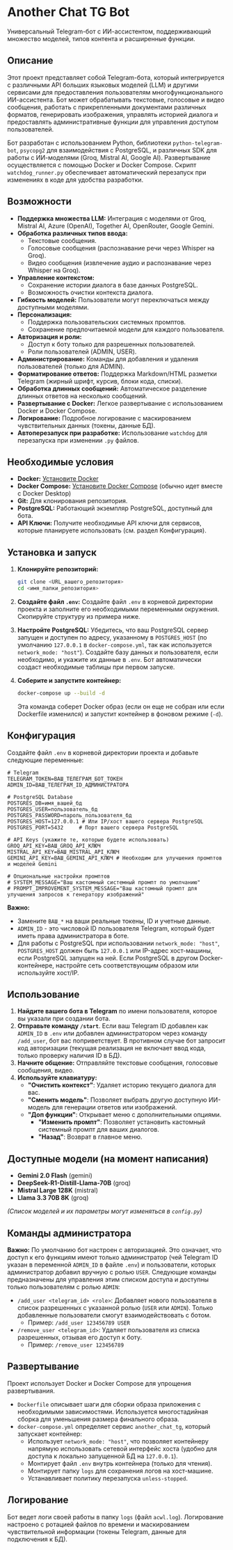 # Another Chat TG Bot

Универсальный Telegram-бот с ИИ-ассистентом, поддерживающий множество моделей, типов контента и расширенные функции.

## Описание

Этот проект представляет собой Telegram-бота, который интегрируется с различными API больших языковых моделей (LLM) и другими сервисами для предоставления пользователям многофункционального ИИ-ассистента. Бот может обрабатывать текстовые, голосовые и видео сообщения, работать с прикрепленными документами различных форматов, генерировать изображения, управлять историей диалога и предоставлять административные функции для управления доступом пользователей.

Бот разработан с использованием Python, библиотеки `python-telegram-bot`, `psycopg2` для взаимодействия с PostgreSQL, и различных SDK для работы с ИИ-моделями (Groq, Mistral AI, Google AI). Развертывание осуществляется с помощью Docker и Docker Compose. Скрипт `watchdog_runner.py` обеспечивает автоматический перезапуск при изменениях в коде для удобства разработки.

## Возможности

*   **Поддержка множества LLM:** Интеграция с моделями от Groq, Mistral AI, Azure (OpenAI), Together AI, OpenRouter, Google Gemini.
*   **Обработка различных типов ввода:**
    *   Текстовые сообщения.
    *   Голосовые сообщения (распознавание речи через Whisper на Groq).
    *   Видео сообщения (извлечение аудио и распознавание через Whisper на Groq).
*   **Управление контекстом:**
    *   Сохранение истории диалога в базе данных PostgreSQL.
    *   Возможность очистки контекста диалога.
*   **Гибкость моделей:** Пользователи могут переключаться между доступными моделями.
*   **Персонализация:**
    *   Поддержка пользовательских системных промптов.
    *   Сохранение предпочитаемой модели для каждого пользователя.
*   **Авторизация и роли:**
    *   Доступ к боту только для разрешенных пользователей.
    *   Роли пользователей (ADMIN, USER).
*   **Администрирование:** Команды для добавления и удаления пользователей (только для ADMIN).
*   **Форматирование ответов:** Поддержка Markdown/HTML разметки Telegram (жирный шрифт, курсив, блоки кода, списки).
*   **Обработка длинных сообщений:** Автоматическое разделение длинных ответов на несколько сообщений.
*   **Развертывание с Docker:** Легкое развертывание с использованием Docker и Docker Compose.
*   **Логирование:** Подробное логирование с маскированием чувствительных данных (токены, данные БД).
*   **Автоперезапуск при разработке:** Использование `watchdog` для перезапуска при изменении `.py` файлов.

## Необходимые условия

*   **Docker:** [Установите Docker](https://docs.docker.com/engine/install/)
*   **Docker Compose:** [Установите Docker Compose](https://docs.docker.com/compose/install/) (обычно идет вместе с Docker Desktop)
*   **Git:** Для клонирования репозитория.
*   **PostgreSQL:** Работающий экземпляр PostgreSQL, доступный для бота.
*   **API Ключи:** Получите необходимые API ключи для сервисов, которые планируете использовать (см. раздел Конфигурация).

## Установка и запуск

1.  **Клонируйте репозиторий:**
    ```bash
    git clone <URL_вашего_репозитория>
    cd <имя_папки_репозитория>
    ```

2.  **Создайте файл `.env`:**
    Создайте файл `.env` в корневой директории проекта и заполните его необходимыми переменными окружения. Скопируйте структуру из примера ниже.

3.  **Настройте PostgreSQL:**
    Убедитесь, что ваш PostgreSQL сервер запущен и доступен по адресу, указанному в `POSTGRES_HOST` (по умолчанию `127.0.0.1` в `docker-compose.yml`, так как используется `network_mode: "host"`). Создайте базу данных и пользователя, если необходимо, и укажите их данные в `.env`. Бот автоматически создаст необходимые таблицы при первом запуске.

4.  **Соберите и запустите контейнер:**
    ```bash
    docker-compose up --build -d
    ```
    Эта команда соберет Docker образ (если он еще не собран или если Dockerfile изменился) и запустит контейнер в фоновом режиме (`-d`).

## Конфигурация

Создайте файл `.env` в корневой директории проекта и добавьте следующие переменные:

```dotenv
# Telegram
TELEGRAM_TOKEN=ВАШ_ТЕЛЕГРАМ_БОТ_ТОКЕН
ADMIN_ID=ВАШ_ТЕЛЕГРАМ_ID_АДМИНИСТРАТОРА

# PostgreSQL Database
POSTGRES_DB=имя_вашей_бд
POSTGRES_USER=пользователь_бд
POSTGRES_PASSWORD=пароль_пользователя_бд
POSTGRES_HOST=127.0.0.1 # Или IP/хост вашего сервера PostgreSQL
POSTGRES_PORT=5432     # Порт вашего сервера PostgreSQL

# API Keys (укажите те, которые будете использовать)
GROQ_API_KEY=ВАШ_GROQ_API_КЛЮЧ
MISTRAL_API_KEY=ВАШ_MISTRAL_API_КЛЮЧ
GEMINI_API_KEY=ВАШ_GEMINI_API_КЛЮЧ # Необходим для улучшения промптов и моделей Gemini

# Опциональные настройки промптов
# SYSTEM_MESSAGE="Ваш кастомный системный промпт по умолчанию"
# PROMPT_IMPROVEMENT_SYSTEM_MESSAGE="Ваш кастомный промпт для улучшения запросов к генератору изображений"
```

**Важно:**
*   Замените `ВАШ_*` на ваши реальные токены, ID и учетные данные.
*   `ADMIN_ID` - это числовой ID пользователя Telegram, который будет иметь права администратора в боте.
*   Для работы с PostgreSQL при использовании `network_mode: "host"`, `POSTGRES_HOST` должен быть `127.0.0.1` или IP-адрес хост-машины, если PostgreSQL запущен на ней. Если PostgreSQL в другом Docker-контейнере, настройте сеть соответствующим образом или используйте хост/IP.

## Использование

1.  **Найдите вашего бота в Telegram** по имени пользователя, которое вы указали при создании бота.
2.  **Отправьте команду `/start`**. Если ваш Telegram ID добавлен как `ADMIN_ID` в `.env` или добавлен администратором через команду `/add_user`, бот вас поприветствует. В противном случае бот запросит код авторизации (текущая реализация не включает ввод кода, только проверку наличия ID в БД).
3.  **Начните общение:** Отправляйте текстовые сообщения, голосовые сообщения, видео.
4.  **Используйте клавиатуру:**
    *   **"Очистить контекст"**: Удаляет историю текущего диалога для вас.
    *   **"Сменить модель"**: Позволяет выбрать другую доступную ИИ-модель для генерации ответов или изображений.
    *   **"Доп функции"**: Открывает меню с дополнительными опциями.
        *   **"Изменить промпт"**: Позволяет установить кастомный системный промпт для ваших диалогов.
        *   **"Назад"**: Возврат в главное меню.

## Доступные модели (на момент написания)

*   **Gemini 2.0 Flash** (gemini)
*   **DeepSeek-R1-Distill-Llama-70B** (groq)
*   **Mistral Large 128K** (mistral)
*   **Llama 3.3 70B 8K** (groq)

*(Список моделей и их параметры могут изменяться в `config.py`)*

## Команды администратора

**Важно:** По умолчанию бот настроен с авторизацией. Это означает, что доступ к его функциям имеют только администратор (чей Telegram ID указан в переменной `ADMIN_ID` в файле `.env`) и пользователи, которых администратор добавил вручную с ролью `USER`. Следующие команды предназначены для управления этим списком доступа и доступны только пользователям с ролью `ADMIN`:

*   `/add_user <telegram_id> <role>`: Добавляет нового пользователя в список разрешенных с указанной ролью (`USER` или `ADMIN`). Только добавленные пользователи смогут взаимодействовать с ботом.
    *   Пример: `/add_user 123456789 USER`
*   `/remove_user <telegram_id>`: Удаляет пользователя из списка разрешенных, отзывая его доступ к боту.
    *   Пример: `/remove_user 123456789`

## Развертывание

Проект использует Docker и Docker Compose для упрощения развертывания.

*   `Dockerfile` описывает шаги для сборки образа приложения с необходимыми зависимостями. Используется многостадийная сборка для уменьшения размера финального образа.
*   `docker-compose.yml` определяет сервис `another_chat_tg`, который запускает контейнер:
    *   Использует `network_mode: "host"`, что позволяет контейнеру напрямую использовать сетевой интерфейс хоста (удобно для доступа к локально запущенной БД на `127.0.0.1`).
    *   Монтирует файл `.env` внутрь контейнера (только для чтения).
    *   Монтирует папку `logs` для сохранения логов на хост-машине.
    *   Устанавливает политику перезапуска `unless-stopped`.

## Логирование

Бот ведет логи своей работы в папку `logs` (файл `acwl.log`). Логирование настроено с ротацией файлов по времени и маскированием чувствительной информации (токены Telegram, данные для подключения к БД).
